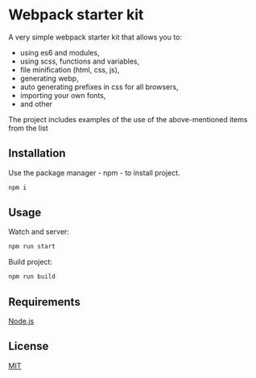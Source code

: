 # Webpack starter kit

A very simple webpack starter kit that allows you to:
* using es6 and modules,
* using scss, functions and variables,
* file minification (html, css, js),
* generating webp,
* auto generating prefixes in css for all browsers,
* importing your own fonts,
* and other

The project includes examples of the use of the above-mentioned items from the list

## Installation

Use the package manager - npm - to install project.

```bash
npm i
```

## Usage
Watch and server:

```bash
npm run start
```
Build project:

```bash
npm run build
```
## Requirements
[Node.js](https://nodejs.org/en/)
## License
[MIT](https://choosealicense.com/licenses/mit/)
